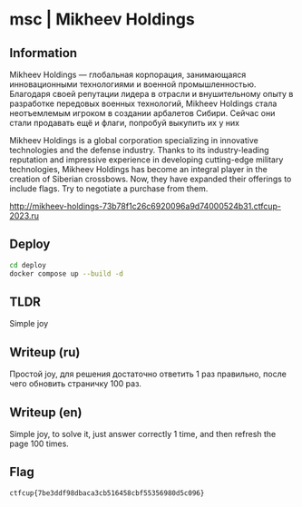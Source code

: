 # msc | Mikheev Holdings

## Information
Mikheev Holdings — глобальная корпорация, занимающаяся инновационными технологиями и военной промышленностью. Благодаря своей репутации лидера в отрасли и внушительному опыту в разработке передовых военных технологий, Mikheev Holdings стала неотъемлемым игроком в создании арбалетов Сибири.  Сейчас они стали продавать ещё и флаги, попробуй выкупить их у них

Mikheev Holdings is a global corporation specializing in innovative technologies and the defense industry. Thanks to its industry-leading reputation and impressive experience in developing cutting-edge military technologies, Mikheev Holdings has become an integral player in the creation of Siberian crossbows. Now, they have expanded their offerings to include flags. Try to negotiate a purchase from them.

http://mikheev-holdings-73b78f1c26c6920096a9d74000524b31.ctfcup-2023.ru

## Deploy
```bash
cd deploy
docker compose up --build -d
```

## TLDR
Simple joy

## Writeup (ru)
Простой joy, для решения достаточно ответить 1 раз правильно, после чего обновить страничку 100 раз.
## Writeup (en)
Simple joy, to solve it, just answer correctly 1 time, and then refresh the page 100 times.

## Flag
`ctfcup{7be3ddf98dbaca3cb516458cbf55356980d5c096}`
